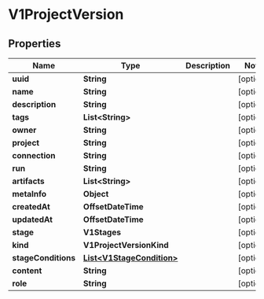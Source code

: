 

# V1ProjectVersion


## Properties

Name | Type | Description | Notes
------------ | ------------- | ------------- | -------------
**uuid** | **String** |  |  [optional]
**name** | **String** |  |  [optional]
**description** | **String** |  |  [optional]
**tags** | **List&lt;String&gt;** |  |  [optional]
**owner** | **String** |  |  [optional]
**project** | **String** |  |  [optional]
**connection** | **String** |  |  [optional]
**run** | **String** |  |  [optional]
**artifacts** | **List&lt;String&gt;** |  |  [optional]
**metaInfo** | **Object** |  |  [optional]
**createdAt** | **OffsetDateTime** |  |  [optional]
**updatedAt** | **OffsetDateTime** |  |  [optional]
**stage** | **V1Stages** |  |  [optional]
**kind** | **V1ProjectVersionKind** |  |  [optional]
**stageConditions** | [**List&lt;V1StageCondition&gt;**](V1StageCondition.md) |  |  [optional]
**content** | **String** |  |  [optional]
**role** | **String** |  |  [optional]



